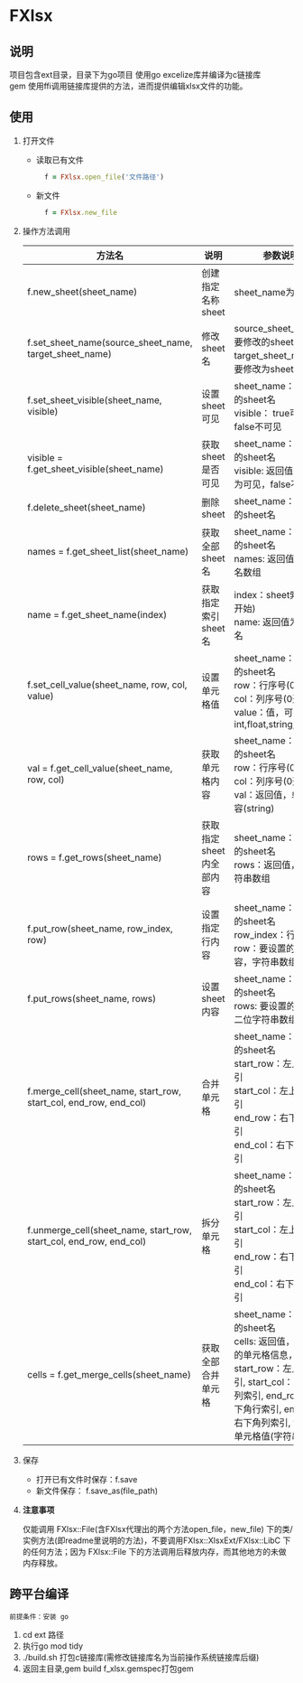 # FXlsx
## 说明
项目包含ext目录，目录下为go项目
使用go excelize库并编译为c链接库    
gem 使用ffi调用链接库提供的方法，进而提供编辑xlsx文件的功能。
## 使用

1. 打开文件
    - 读取已有文件
      ```ruby
        f = FXlsx.open_file('文件路径')
      ```
    - 新文件
      ```ruby
        f = FXlsx.new_file
      ```
2. 操作方法调用

    | 方法名 | 说明 | 参数说明 |
    | ---- | ---- | ---- |
    | f.new_sheet(sheet_name) | 创建指定名称sheet | sheet_name为指定名 |
    | f.set_sheet_name(source_sheet_name, target_sheet_name) | 修改sheet名 | source_sheet_name：要修改的sheet名<br/>target_sheet_name：要修改为sheet名 |
    | f.set_sheet_visible(sheet_name, visible) | 设置sheet可见 | sheet_name：要操作的sheet名<br/>visible： true可见，false不可见 |
    | visible = f.get_sheet_visible(sheet_name) | 获取sheet是否可见 | sheet_name：要操作的sheet名<br/> visible: 返回值 true则为可见，false不可见 |
    | f.delete_sheet(sheet_name) | 删除sheet | sheet_name：要操作的sheet名 |
    | names = f.get_sheet_list(sheet_name) | 获取全部sheet名 | sheet_name：要操作的sheet名<br/>names: 返回值为sheet名数组 |
    | name = f.get_sheet_name(index) | 获取指定索引sheet名 | index：sheet索引值(0开始)<br/>name: 返回值为sheet名 |
    | f.set_cell_value(sheet_name, row, col, value) | 设置单元格值 | sheet_name：要操作的sheet名<br/>row：行序号(0开始) <br/>col：列序号(0开始) <br/> value：值，可为int,float,string,nil |
    | val = f.get_cell_value(sheet_name, row, col) | 获取单元格内容 |sheet_name：要操作的sheet名<br/>row：行序号(0开始) <br/>col：列序号(0开始) <br/> val：返回值，单元格内容(string) |
    | rows = f.get_rows(sheet_name) | 获取指定sheet内全部内容 | sheet_name：要操作的sheet名<br/>rows：返回值，二维字符串数组 |
    | f.put_row(sheet_name, row_index, row) | 设置指定行内容 | sheet_name：要操作的sheet名<br/>row_index：行索引<br/> row：要设置的行内容，字符串数组 |
    | f.put_rows(sheet_name, rows) | 设置sheet内容 |  sheet_name：要操作的sheet名<br/>rows: 要设置的内容，二位字符串数组 |
    | f.merge_cell(sheet_name, start_row, start_col, end_row, end_col) | 合并单元格 | sheet_name：要操作的sheet名<br/>start_row：左上角行索引<br/>start_col：左上角列索引<br/>end_row：右下角行索引<br/>end_col：右下角列索引 |
    | f.unmerge_cell(sheet_name, start_row, start_col, end_row, end_col) | 拆分单元格 | sheet_name：要操作的sheet名<br/>start_row：左上角行索引<br/>start_col：左上角列索引<br/>end_row：右下角行索引<br/>end_col：右下角列索引 |
    | cells = f.get_merge_cells(sheet_name) | 获取全部合并单元格 | sheet_name：要操作的sheet名<br/> cells: 返回值，已合并的单元格信息，数组,{ start_row：左上角行索引, start_col：左上角列索引, end_row：右下角行索引, end_col：右下角列索引, value: 单元格值(字符串) } |
    


3. 保存
    - 打开已有文件时保存：f.save  
    - 新文件保存： f.save_as(file_path)

4. **注意事项**

    仅能调用 FXlsx::File(含FXlsx代理出的两个方法open_file，new_file) 下的类/实例方法(即readme里说明的方法)，不要调用FXlsx::XlsxExt/FXlsx::LibC 下的任何方法；因为 FXlsx::File 下的方法调用后释放内存，而其他地方的未做内存释放。
## 跨平台编译
    前提条件：安装 go
1. cd ext 路径
2. 执行go mod tidy
3. ./build.sh 打包c链接库(需修改链接库名为当前操作系统链接库后缀)
4. 返回主目录,gem build f_xlsx.gemspec打包gem